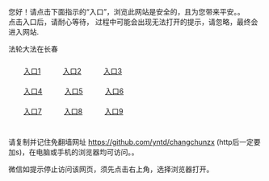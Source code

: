 您好！请点击下面指示的“入口”，浏览此网站是安全的，且为您带来平安。。 <br/>
点击入口后，请耐心等待， 过程中可能会出现无法打开的提示，请忽略，最终会进入网站. </br>

法轮大法在长春<br/>
<div style="padding:10px"><a style="margin:20px" target="_blank" href="https://dhlrkwq18f0fo.cloudfront.net/2Qpsp?tcysnpjp" id="ccLink1" rel="nofollow">入口1</a> <a target="_blank" style="margin:20px" href="https://d2nal2qau260zg.cloudfront.net/2Qpsp?zstpci" id="ccLink2" rel="nofollow">入口2</a> <a style="margin:20px" target="_blank" href="https://d32qygzli76o15.cloudfront.net/2Qpsp?vefhen" id="ccLink3" rel="nofollow">入口3</a></div>

<div style="padding:10px" ><a style="margin:20px" target="_blank" href="https://dhlrkwq18f0fo.cloudfront.net/2Qpsp?tcysnpjp" id="ccLink4" rel="nofollow">入口4</a> <a style="margin:20px" href="https://d2nal2qau260zg.cloudfront.net/2Qpsp?zstpci" target="_blank" id="ccLink5" rel="nofollow">入口5</a> <a style="margin:20px" href="https://d32qygzli76o15.cloudfront.net/2Qpsp?vefhen" target="_blank" id="ccLink6" rel="nofollow">入口6</a></div>

<div style="padding:10px"><a style="margin:20px" target="_blank" href="https://dhlrkwq18f0fo.cloudfront.net/2Qpsp?tcysnpjp" id="ccLink7" rel="nofollow">入口7</a> <a style="margin:20px" href="https://d2nal2qau260zg.cloudfront.net/2Qpsp?zstpci" target="_blank" id="ccLink8" rel="nofollow">入口8</a> <a style="margin:20px" target="_blank" href="https://d32qygzli76o15.cloudfront.net/2Qpsp?vefhen" id="ccLink9" rel="nofollow">入口9</a></div>

<br/>



请复制并记住免翻墙网址 https://github.com/yntd/changchunzx (http后一定要加s)，在电脑或手机的浏览器均可访问。。<br/>

微信如提示停止访问该网页，须先点击右上角，选择浏览器打开。
